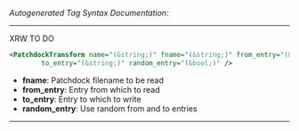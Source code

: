 <!-- THIS IS AN AUTOGENERATED FILE: Don't edit it directly, instead change the schema definition in the code itself. -->

_Autogenerated Tag Syntax Documentation:_

---
XRW TO DO

```xml
<PatchdockTransform name="(&string;)" fname="(&string;)" from_entry="(&string;)"
        to_entry="(&string;)" random_entry="(&bool;)" />
```

-   **fname**: Patchdock filename to be read
-   **from_entry**: Entry from which to read
-   **to_entry**: Entry to which to write
-   **random_entry**: Use random from and to entries

---
